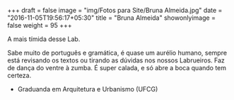 +++
draft = false
image = "img/Fotos para Site/Bruna Almeida.jpg"
date = "2016-11-05T19:56:17+05:30"
title = "Bruna Almeida"
showonlyimage = false
weight = 95
+++

A mais tímida desse Lab.
<!--more-->

Sabe muito de português e gramática, é quase um aurélio humano, sempre está revisando os textos ou tirando as dúvidas nos nossos Labrueiros. Faz de dança do ventre à zumba. É super calada, e só abre a boca quando tem certeza.

* Graduanda em Arquitetura e Urbanismo (UFCG)
